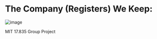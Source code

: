 # The Company (Registers) We Keep: 
![image](https://user-images.githubusercontent.com/59543579/120824645-a43fb600-c526-11eb-9497-178758affdda.png)

MIT 17.835 Group Project
